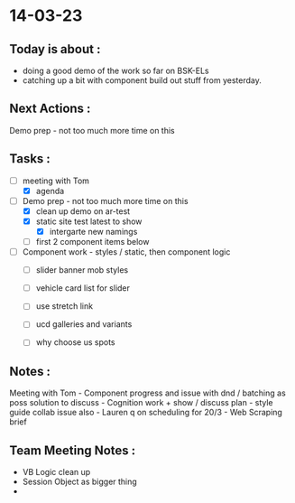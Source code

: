 # 14-03-23

## Today is about :
- doing a good demo of the work so far on BSK-ELs
- catching up a bit with component build out stuff from yesterday.

## Next Actions :
 Demo prep - not too much more time on this


## Tasks :
- [ ] meeting with Tom
  - [x] agenda

- [ ] Demo prep - not too much more time on this
  - [x] clean up demo on ar-test
  - [x] static site test latest to show
      - [x] intergarte new namings
  - [ ] first 2 component items below

- [ ] Component work - styles / static, then component logic
  - [ ] slider banner mob styles
  - [ ] vehicle card list for slider
  - [ ] use stretch link
  - [ ] ucd galleries and variants
  - [ ] why choose us spots


## Notes :
Meeting with Tom
    - Component progress and issue with dnd / batching as poss solution to discuss
    - Cognition work + show / discuss plan - style guide collab issue also
    - Lauren q on scheduling for 20/3
    - Web Scraping brief


## Team Meeting Notes :
  - VB Logic clean up
  - Session Object as bigger thing
  -
